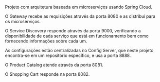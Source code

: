 Projeto com arquitetura baseada em microserviços usando Spring Cloud.

O Gateway recebe as requisições através da porta 8080 e as distribui para os microserviços.

O Service Discovery responde através da porta 9000, verificando a disponibilidade de cada serviço que está em funcionamento bem como fornecendo informações sobre cada um.

As configurações estão centralizadas no Config Server, que neste projeto encontra-se em um repositório específico, e usa a porta 8888. 

O Product Catalog atende através da porta 8081.

O Shopping Cart responde na porta 8082.

